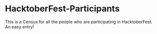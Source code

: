 # HacktoberFest-Participants
This is a Census for all the people who are participating in HacktoberFest. An easy entry!
